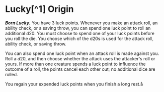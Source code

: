 # Lucky[^1] <span class="md-tag">Origin<span>
***Born Lucky.*** You have 3 luck points. Whenever you make an attack roll, an ability check, or a saving throw, you can spend one luck point to roll an additional $d20$. You must choose to spend one of your luck points before you roll the die. You choose which of the d20s is used for the attack roll, ability check, or saving throw.

You can also spend one luck point when an attack roll is made against you. Roll a $d20$, and then choose whether the attack uses the attacker's roll or yours. If more than one creature spends a luck point to influence the outcome of a roll, the points cancel each other out; no additional dice are rolled.

You regain your expended luck points when you finish a long rest.å